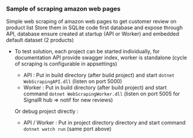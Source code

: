 ### Sample of scraping amazon web pages

Simple web scraping of amazon web pages to get customer review on product list
Store them in SQLite code first database and expose through API, database ensure created at startup (API or Worker) and embedded default dataset (2 products)

- To test solution, each project can be started individually, for documentation API provide swagger index, worker is standalone (cycle of scraping is configurable in appsettings)

    - API :
Put in build directory (after build project) and start `dotnet WebScrapingAPI.dll` (listen on port 5000)
    - Worker : 
Put in build directory (after build project) and start command `dotnet WebScrapingWorker.dll` (listen on port 5005 for SignalR hub => notif for new reviews)

    Or debug project directly :
    - API / Worker :
Put in project directory directory and start command `dotnet watch run` (same port above)